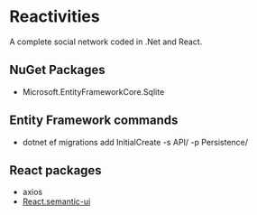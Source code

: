 # Reactivities

A complete social network coded in .Net and React.

## NuGet Packages

- Microsoft.EntityFrameworkCore.Sqlite

## Entity Framework commands

- dotnet ef migrations add InitialCreate -s API/ -p Persistence/

## React packages
- axios
- [React.semantic-ui](https://react.semantic-ui.com)